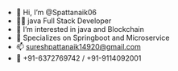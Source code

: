 - 👋 Hi, I’m @Spattanaik06
- 🧑‍💻 java Full Stack Developer
- 👀 I’m interested in java and Blockchain
- 🌱 Specializes on Springboot and Microservice
- 📫 sureshpattanaik14920@gmail.com
- 📲 +91-6372769742 / +91-9114092001

<!---
Spattanaik06/Spattanaik06 is a ✨ special ✨ repository because its `README.md` (this file) appears on your GitHub profile.
You can click the Preview link to take a look at your changes.
--->
